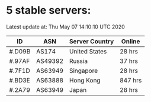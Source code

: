 # 5 stable servers:

Latest update at: Thu May 07 14:10:10 UTC 2020

| ID | ASN | Server Country | Online |
| -- | --- | -------------- | ------ |
| #.D09B | AS174 | United States | 28 hrs |
| #.97AF | AS49392 | Russia | 37 hrs |
| #.7F1D | AS63949 | Singapore | 28 hrs |
| #.BD3E | AS63888 | Hong Kong | 847 hrs |
| #.2A79 | AS63949 | Japan | 28 hrs |

